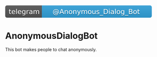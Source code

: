 [![Start chatting on Telegram](https://github.com/GalboyanEd/AnonymousDialogBot/blob/master/media/telegram-%40Anonymous_Dialog_Bot-32a2da.svg)](https://telegram.me/Anonymous_Dialog_Bot)
# AnonymousDialogBot
This bot makes people to chat anonymously.  
